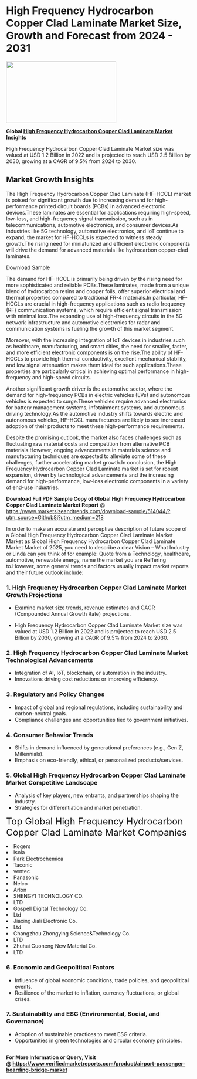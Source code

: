<H1>High Frequency Hydrocarbon Copper Clad Laminate Market Size, Growth and Forecast from 2024 - 2031</H1><img class="aligncenter size-medium wp-image-584254" src="https://thirdeyenews.in/wp-content/uploads/2024/09/Global-Market-Research-300x168.jpeg" alt="" width="300" height="168" /><p><strong>Global&nbsp;<a href="https://www.marketsizeandtrends.com/download-sample/514044/?utm_source=Github8j?utm_medium=218">High Frequency Hydrocarbon Copper Clad Laminate Market</a> Insights</strong></p><p>High Frequency Hydrocarbon Copper Clad Laminate Market size was valued at USD 1.2 Billion in 2022 and is projected to reach USD 2.5 Billion by 2030, growing at a CAGR of 9.5% from 2024 to 2030.</p><p><h2>Market Growth Insights</h2> <p>The High Frequency Hydrocarbon Copper Clad Laminate (HF-HCCL) market is poised for significant growth due to increasing demand for high-performance printed circuit boards (PCBs) in advanced electronic devices.These laminates are essential for applications requiring high-speed, low-loss, and high-frequency signal transmission, such as in telecommunications, automotive electronics, and consumer devices.As industries like 5G technology, automotive electronics, and IoT continue to expand, the market for HF-HCCLs is expected to witness steady growth.The rising need for miniaturized and efficient electronic components will drive the demand for advanced materials like hydrocarbon copper-clad laminates.</p> <p>Download Sample</p> <p>The demand for HF-HCCL is primarily being driven by the rising need for more sophisticated and reliable PCBs.These laminates, made from a unique blend of hydrocarbon resins and copper foils, offer superior electrical and thermal properties compared to traditional FR-4 materials.In particular, HF-HCCLs are crucial in high-frequency applications such as radio frequency (RF) communication systems, which require efficient signal transmission with minimal loss.The expanding use of high-frequency circuits in the 5G network infrastructure and automotive electronics for radar and communication systems is fueling the growth of this market segment.</p> <p>Moreover, with the increasing integration of IoT devices in industries such as healthcare, manufacturing, and smart cities, the need for smaller, faster, and more efficient electronic components is on the rise.The ability of HF-HCCLs to provide high thermal conductivity, excellent mechanical stability, and low signal attenuation makes them ideal for such applications.These properties are particularly critical in achieving optimal performance in high-frequency and high-speed circuits.</p> <p>Another significant growth driver is the automotive sector, where the demand for high-frequency PCBs in electric vehicles (EVs) and autonomous vehicles is expected to surge.These vehicles require advanced electronics for battery management systems, infotainment systems, and autonomous driving technology.As the automotive industry shifts towards electric and autonomous vehicles, HF-HCCL manufacturers are likely to see increased adoption of their products to meet these high-performance requirements.</p> <p>Despite the promising outlook, the market also faces challenges such as fluctuating raw material costs and competition from alternative PCB materials.However, ongoing advancements in materials science and manufacturing techniques are expected to alleviate some of these challenges, further accelerating market growth.In conclusion, the High Frequency Hydrocarbon Copper Clad Laminate market is set for robust expansion, driven by technological advancements and the increasing demand for high-performance, low-loss electronic components in a variety of end-use industries.</p> <p></p><p><span class=""><strong>Download Full PDF Sample Copy of Global High Frequency Hydrocarbon Copper Clad Laminate Market Report</strong> @ <a href="https://www.marketsizeandtrends.com/download-sample/514044/?utm_source=Github8j?utm_medium=218" target="_blank">https://www.marketsizeandtrends.com/download-sample/514044/?utm_source=Github8j?utm_medium=218</a></span></p><p>In order to make an accurate and perceptive description of future scope of a Global&nbsp;High Frequency Hydrocarbon Copper Clad Laminate Market Market as Global&nbsp;High Frequency Hydrocarbon Copper Clad Laminate Market Market of 2025, you need to describe a clear Vision &ndash; What Industry or Linda can you think of for example: Quote from a Technology, healthcare, automotive, renewable energy, name the market you are Reffering to.However, some general trends and factors usually impact market reports and their future outlook include:</p><h3>1.&nbsp;<strong>High Frequency Hydrocarbon Copper Clad Laminate Market Growth Projections</strong></h3><ul><li>Examine market size trends, revenue estimates and CAGR (Compounded Annual Growth Rate) projections.</li><li><p>High Frequency Hydrocarbon Copper Clad Laminate Market size was valued at USD 1.2 Billion in 2022 and is projected to reach USD 2.5 Billion by 2030, growing at a CAGR of 9.5% from 2024 to 2030.</p></li></ul><h3>2.&nbsp;<strong>High Frequency Hydrocarbon Copper Clad Laminate Market Technological Advancements</strong></h3><ul><li>Integration of AI, IoT, blockchain, or automation in the industry.</li><li>Innovations driving cost reductions or improving efficiency.</li></ul><h3>3.&nbsp;<strong>Regulatory and Policy Changes</strong></h3><ul><li>Impact of global and regional regulations, including sustainability and carbon-neutral goals.</li><li>Compliance challenges and opportunities tied to government initiatives.</li></ul><h3>4.&nbsp;<strong>Consumer Behavior Trends</strong></h3><ul><li>Shifts in demand influenced by generational preferences (e.g., Gen Z, Millennials).</li><li>Emphasis on eco-friendly, ethical, or personalized products/services.</li></ul><h3>5.&nbsp;<strong>Global High Frequency Hydrocarbon Copper Clad Laminate Market Competitive Landscape</strong></h3><ul><li>Analysis of key players, new entrants, and partnerships shaping the industry.</li><li>Strategies for differentiation and market penetration.</li></ul><p data-pm-slice="1 1 []"><span style="color: inherit; font-family: inherit; font-size: 25px;">Top Global High Frequency Hydrocarbon Copper Clad Laminate Market Companies</span></p><div class="" data-test-id=""><p><li>Rogers</li><li> Isola</li><li> Park Electrochemica</li><li> Taconic</li><li> ventec</li><li> Panasonic</li><li> Nelco</li><li> Arlon</li><li> SHENGYI TECHNOLOGY CO.</li><li> LTD</li><li> Gospell Digital Technology Co.</li><li> Ltd</li><li> Jiaxing Jiali Electronic Co.</li><li> Ltd</li><li> Changzhou Zhongying Science&Technology Co.</li><li>LTD</li><li> Zhuhai Guoneng New Material Co.</li><li> LTD</li></p></div><h3>6.&nbsp;<strong>Economic and Geopolitical Factors</strong></h3><ul><li>Influence of global economic conditions, trade policies, and geopolitical events.</li><li>Resilience of the market to inflation, currency fluctuations, or global crises.</li></ul><h3>7.&nbsp;<strong>Sustainability and ESG (Environmental, Social, and Governance)</strong></h3><ul><li>Adoption of sustainable practices to meet ESG criteria.</li><li>Opportunities in green technologies and circular economy principles.</li></ul><h2><strong style="font-size: 14px;">For More Information or Query, Visit @&nbsp;</strong><a style="background-color: #ffffff; font-size: 14px;" href="https://www.marketsizeandtrends.com/report/high-frequency-hydrocarbon-copper-clad-laminate-market/" target="_blank">https://www.verifiedmarketreports.com/product/airport-passenger-boarding-bridge-market</a></h2>
